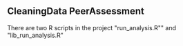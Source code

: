 ## CleaningData PeerAssessment

There are two R scripts in the project
"run_analysis.R"" and "lib_run_analysis.R"
